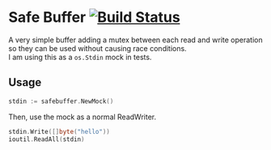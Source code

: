 # Safe Buffer [![Build Status](https://travis-ci.org/dmathieu/safebuffer.svg?branch=master)](https://travis-ci.org/dmathieu/safebuffer)

A very simple buffer adding a mutex between each read and write operation so they can be used without causing race conditions.  
I am using this as a `os.Stdin` mock in tests.

## Usage

```go
stdin := safebuffer.NewMock()
```

Then, use the mock as a normal ReadWriter.

```go
stdin.Write([]byte("hello"))
ioutil.ReadAll(stdin)
```

